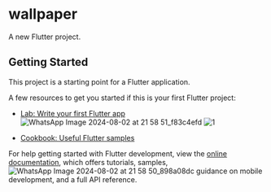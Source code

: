 # wallpaper

A new Flutter project.

## Getting Started

This project is a starting point for a Flutter application.

A few resources to get you started if this is your first Flutter project:

- [Lab: Write your first Flutter app](https://docs.flutter.dev/get-started/codelab)![WhatsApp Image 2024-08-02 at 21 58 51_f83c4efd](https://github.com/user-attachments/assets/a0016541-7a03-46e0-aaf7-715a8136d4f3)
![1](https://github.com/user-attachments/assets/c9c3cf3b-4d9e-4387-a136-7639a01ab4b4)

- [Cookbook: Useful Flutter samples](https://docs.flutter.dev/cookbook)

For help getting started with Flutter development, view the
[online documentation](https://docs.flutter.dev/), which offers tutorials,
samples,![WhatsApp Image 2024-08-02 at 21 58 50_898a08dc](https://github.com/user-attachments/assets/6dfe3183-0c12-483a-a19b-7127c5e040c8)
 guidance on mobile development, and a full API reference.



